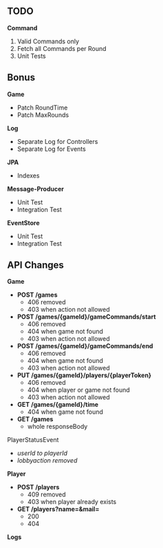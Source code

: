 

## TODO

**Command**
1. Valid Commands only
2. Fetch all Commands per Round
3. Unit Tests

## Bonus

**Game**
- Patch RoundTime
- Patch MaxRounds

**Log**
- Separate Log for Controllers
- Separate Log for Events

**JPA**
- Indexes

**Message-Producer**
- Unit Test
- Integration Test

**EventStore**
- Unit Test
- Integration Test


## API Changes

**Game**
- **POST /games**
  - 406 removed
  - 403 when action not allowed
- **POST /games/{gameId}/gameCommands/start**
  - 406 removed
  - 404 when game not found
  - 403 when action not allowed
- **POST /games/{gameId}/gameCommands/end**
  - 406 removed
  - 404 when game not found
  - 403 when action not allowed
- **PUT /games/{gameId}/players/{playerToken}**
  - 406 removed
  - 404 when player or game not found
  - 403 when action not allowed
- **GET /games/{gameId}/time**
  - 404 when game not found
- **GET /games**
  - whole responseBody

PlayerStatusEvent
  - _userId to playerId_
  - _lobbyaction removed_

**Player**
- **POST /players**
  - 409 removed
  - 403 when player already exists
- **GET /players?name=&mail=**
  - 200
  - 404

**Logs**
